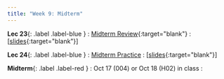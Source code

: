```yaml
---
title: "Week 9: Midterm"
---
```


**Lec 23**{: .label .label-blue }
: [Midterm Review](https://edstem.org/us/courses/60560/lessons/120391){:target="blank"}
  : [[slides](https://drive.google.com/file/d/1Zv0kN-yzqYmJv7eBcJUx1I4YCjx4ywhA/view?usp=sharing){:target="blank"}\]

**Lec 24**{: .label .label-blue }
: [Midterm Practice](https://edstem.org/us/courses/60560/lessons/120901)
  : [[slides](https://drive.google.com/file/d/1ILgkNwy5_-CfHgK_r8ty5vaLubX_vzNx/view?usp=sharing){:target="blank"}\]

**Midterm**{: .label .label-red }
: Oct 17 (004) or Oct 18 (H02) in class
  : 

